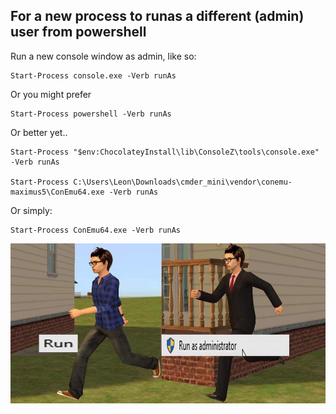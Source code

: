 ## For a new process to runas a different (admin) user from powershell

Run a new console window as admin, like so:

    Start-Process console.exe -Verb runAs


Or you might prefer

    Start-Process powershell -Verb runAs

Or better yet..
    
    Start-Process "$env:ChocolateyInstall\lib\ConsoleZ\tools\console.exe" -Verb runAs
    
    Start-Process C:\Users\Leon\Downloads\cmder_mini\vendor\conemu-maximus5\ConEmu64.exe -Verb runAs
	
Or simply:	
	
	Start-Process ConEmu64.exe -Verb runAs
	
	
![run... run as administrator](Run_Runas_Administrator.jpg)